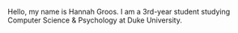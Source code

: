 Hello, my name is Hannah Groos. I am a 3rd-year student studying Computer Science & Psychology at Duke University. 
